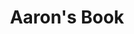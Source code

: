 ---
title: Aaron's Book
redirect_to:
  - https://www.amazon.com/Professional-Design-Patterns-Aaron-Saray/dp/0470496703/
---
